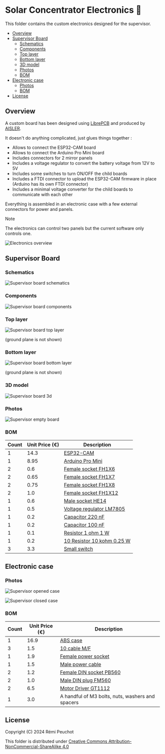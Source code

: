 # Solar Concentrator Electronics :electric_plug:

This folder contains the custom electronics designed for the supervisor.

- [Overview](#overview)
- [Supervisor Board](#supervisor-board)
    - [Schematics](#schematics)
    - [Components](#components)
    - [Top layer](#top-layer)
    - [Bottom layer](#bottom-layer)
    - [3D model](#3d-model)
    - [Photos](#photos)
    - [BOM](#bom)
- [Electronic case](#electronic-case)
    - [Photos](#photos)
    - [BOM](#bom)
- [License](#license)

## Overview

A custom board has been designed using [LibrePCB](https://librepcb.org) and produced by [AISLER](https://aisler.net).

It doesn't do anything complicated, just glues things together :
* Allows to connect the ESP32-CAM board
* Allows to connect the Arduino Pro Mini board
* Includes connectors for 2 mirror panels
* Includes a voltage regulator to convert the battery voltage from 12V to 5V
* Includes some switches to turn ON/OFF the child boards
* Includes a FTDI connector to upload the ESP32-CAM firmware in place (Arduino has its own FTDI connector)
* Includes a minimal voltage converter for the child boards to communicate with each other

Everything is assembled in an electronic case with a few external connectors for power and panels.

> [!NOTE]
> The electronics can control two panels but the current software only controls one.

![Electronics overview](doc/electronics_overview_chart.svg)

## Supervisor Board

### Schematics

![Supervisor board schematics](doc/supervisor_schematics.png)

### Components

![Supervisor board components](doc/supervisor_board_components.png)

### Top layer

![Supervisor board top layer](doc/supervisor_board_top_layer.png)

(ground plane is not shown)

### Bottom layer

![Supervisor board bottom layer](doc/supervisor_board_bottom_layer.png)

(ground plane is not shown)

### 3D model

![Supervisor board 3d](doc/supervisor_board_3d_model.png)

### Photos

![Supervisor empty board](doc/supervisor_board_photo.jpg)

### BOM

| Count | Unit Price (€) | Description
| ----- | -------------- | -----------
| 1     | 14.3           | [ESP32-CAM](https://www.gotronic.fr/art-module-esp32-cam-32630.htm)
| 1     | 8.95           | [Arduino Pro Mini](https://www.gotronic.fr/art-carte-dfrduino-pro-mini-dfr0159-19247.htm)
| 2     | 0.6            | [Female socket FH1X6](https://www.gotronic.fr/art-connecteur-fh1x6-22732.htm)
| 2     | 0.65           | [Female socket FH1X7](https://www.gotronic.fr/art-connecteur-fh1x7-22733.htm)
| 2     | 0.75           | [Female socket FH1X8](https://www.gotronic.fr/art-connnecteur-fh1x8-22734.htm)
| 2     | 1.0            | [Female socket FH1X12](https://www.gotronic.fr/art-connecteur-fh1x12-24494.htm)
| 1     | 0.6            | [Male socket HE14](https://www.gotronic.fr/art-connecteur-he14-mh100-4457.htm)
| 1     | 0.5            | [Voltage regulator LM7805](https://www.gotronic.fr/art-l7805cv-1578.htm)
| 1     | 0.2            | [Capacitor 220 nF](https://www.gotronic.fr/art-condensateur-lcc-220-nf-3271.htm)
| 1     | 0.2            | [Capacitor 100 nF](https://www.gotronic.fr/art-condensateur-lcc-100-nf-66.htm)
| 1     | 0.1            | [Resistor 1 ohm 1 W](https://www.gotronic.fr/art-resistance-carbone-1w-1-0-8486-2713.htm)
| 1     | 0.2            | [10 Resistor 10 kohm 0.25 W](https://www.gotronic.fr/art-10-resistances-1-4w-10k-8486-19.htm)
| 3     | 3.3            | [Small switch](https://www.conrad.fr/fr/p/interrupteur-a-levier-250-v-ac-0-15-a-1-x-on-on-611a-permanent-1-pcs-1566114.html)

## Electronic case

### Photos

![Supervisor opened case](doc/supervisor_opened_case_photo.jpg)

![Supervisor closed case](doc/supervisor_closed_case_photo.jpg)

### BOM

| Count | Unit Price (€) | Description
| ----- | -------------- | -----------
| 1     | 16.9           | [ABS case](https://www.gotronic.fr/art-boitier-abs-etanche-g214cmf-33575.htm)
| 3     | 1.5            | [10 cable M/F](https://www.gotronic.fr/art-pack-de-10-cables-de-connexion-m-f-bbj21-27098.htm)
| 1     | 1.9            | [Female power socket](https://www.gotronic.fr/art-embase-alim-sc215-123.htm)
| 1     | 1.5            | [Male power cable](https://www.gotronic.fr/art-2-cordons-d-alim-5-5-x-2-1-mm-male-22394.htm)
| 2     | 1.2            | [Female DIN socket PB560](https://www.gotronic.fr/art-embase-pb560-4764.htm)
| 2     | 1.0            | [Male DIN plug FM560](https://www.gotronic.fr/art-fiche-din-fm560-4748.htm)
| 2     | 6.5            | [Motor Driver GT1112](https://www.gotronic.fr/art-commande-de-2-moteurs-gt1112-26137.htm)
| 1     | 3.0            | A handful of M3 bolts, nuts, washers and spacers

## License

Copyright (C) 2024 Rémi Peuchot

This folder is distributed under [Creative Commons Attribution-NonCommercial-ShareAlike 4.0](electronics/LICENSE.md)
